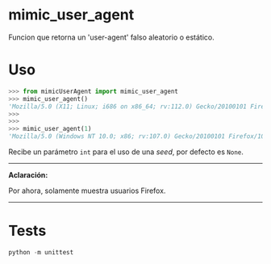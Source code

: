 # mimic_user_agent

Funcion que retorna un 'user-agent' falso aleatorio o estático.

# Uso

```python
>>> from mimicUserAgent import mimic_user_agent
>>> mimic_user_agent()
'Mozilla/5.0 (X11; Linux; i686 on x86_64; rv:112.0) Gecko/20100101 Firefox/112.0'
>>>
>>>
>>> mimic_user_agent(1)
'Mozilla/5.0 (Windows NT 10.0; x86; rv:107.0) Gecko/20100101 Firefox/107.0'
```

Recibe un parámetro `int` para el uso de una *seed*, por defecto es `None`.

---

**Aclaración:**

Por ahora, solamente muestra usuarios Firefox.

---

# Tests

```python
python -m unittest
```
